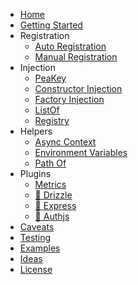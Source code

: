 - [Home](/)
- [Getting Started](getting-started.md)
- Registration
  - [Auto Registration](auto-registration.md)
  - [Manual Registration](manual-registration.md)
- Injection
  - [PeaKey](pea-key.md)
  - [Constructor Injection](constructor-injection.md)
  - [Factory Injection](factory-injection.md)
  - [ListOf](list-of.md)
  - [Registry](registry.md)
- Helpers
  - [Async Context](async.md)
  - [Environment Variables](env.md)
  - [Path Of](path-of.md)
- Plugins
  - [Metrics](./plugins/metrics.md)
  - [🚧 Drizzle](./plugins/drizzle.md)
  - [🚧 Express](./plugins/express.md)
  - [🚧 Authjs](./plugins/authjs.md)
- [Caveats](caveats.md)
- [Testing](testing.md)
- [Examples](https://github.com/speajus/pea/tree/main/examples)
- [Ideas](ideas.md)
- [License](license.md)
